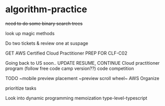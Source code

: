 # algorithm-practice
~~need to do some binary search trees~~

look up magic methods

Do two tickets & review one at suspage

GET
AWS Certified Cloud Practitioner 
PREP FOR CLF-C02

Going back to US soon..
UPDATE RESUME, 
CONTINUE Cloud practitioner program (follow free code camp version??)
code competition

TODO
~mobile preview placement
~preview scroll wheel~
AWS
Organize

prioritize tasks

Look into
dynamic programming
memoization
type-level-typescript
